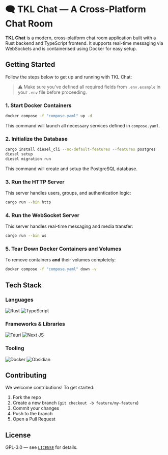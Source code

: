 # 🗨️ TKL Chat — A Cross-Platform Chat Room

**TKL Chat** is a modern, cross-platform chat room application built with a Rust backend and TypeScript frontend. It supports real-time messaging via WebSockets and is containerised using Docker for easy setup.

## Getting Started

Follow the steps below to get up and running with TKL Chat:

> ⚠️ Make sure you've defined all required fields from `.env.example` in your `.env` file before proceeding.

### 1. Start Docker Containers

```bash
docker compose -f "compose.yaml" up -d
```

This command will launch all necessary services defined in `compose.yaml`.

### 2. Initialize the Database

```bash
cargo install diesel_cli --no-default-features --features postgres
diesel setup
diesel migration run
```

This command will create and setup the PostgreSQL database.

### 3. Run the HTTP Server

This server handles users, groups, and authentication logic:

```bash
cargo run --bin http
```

### 4. Run the WebSocket Server

This server handles real-time messaging and media transfer:

```bash
cargo run --bin ws
```

### 5. Tear Down Docker Containers and Volumes

To remove containers **and** their volumes completely:

```bash
docker compose -f "compose.yaml" down -v
```

## Tech Stack

### Languages

![Rust](https://img.shields.io/badge/rust-%23000000.svg?style=for-the-badge&logo=rust&logoColor=white)
![TypeScript](https://img.shields.io/badge/typescript-%23007ACC.svg?style=for-the-badge&logo=typescript&logoColor=white)

### Frameworks & Libraries

![Tauri](https://img.shields.io/badge/tauri-%2324C8DB.svg?style=for-the-badge&logo=tauri&logoColor=%23FFFFFF)
![Next JS](https://img.shields.io/badge/Next-black?style=for-the-badge&logo=next.js&logoColor=white)

### Tooling

![Docker](https://img.shields.io/badge/docker-%230db7ed.svg?style=for-the-badge&logo=docker&logoColor=white)
![Obsidian](https://img.shields.io/badge/Obsidian-%23483699.svg?style=for-the-badge&logo=obsidian&logoColor=white)

## Contributing

We welcome contributions! To get started:

1. Fork the repo
2. Create a new branch (`git checkout -b feature/my-feature`)
3. Commit your changes
4. Push to the branch
5. Open a Pull Request

## License

GPL-3.0 — see [`LICENSE`](./LICENSE) for details.
